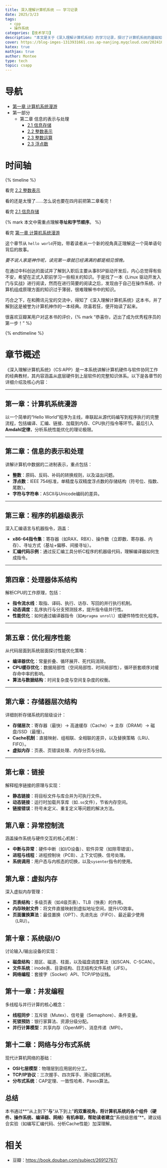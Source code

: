 ```yaml
---
title: 深入理解计算机系统 —— 学习记录
date: 2025/3/23
tags:
  - cpp
  - 操作系统
categories: [技术学习]
description: "本文是关于《深入理解计算机系统》的学习记录，探讨了计算机系统的基础知识，包括信息表示、程序翻译、硬件工作原理、操作系统角色和网络通信。文章强调了理解编译系统的重要性，解释了计算机硬件组成，并讨论了操作系统如何管理硬件。这些知识对优化程序性能、理解链接错误和避免安全漏洞至关重要。作者在准备BSP驱动开发工作时，发现这本书对于弥补操作系统和计算机组成原理方面的知识空白非常有帮助。"
cover: https://blog-imges-1313931661.cos.ap-nanjing.myqcloud.com/20241024171628.png
katex: true
mathjax: true
author: Montee
type: tech
topic: csapp
---
```


# 导航
* [第一章 计算机系统漫游](https://www.montylee.cn/2025/03/25/深入理解计算机系统（一）——%20计算机系统漫游/)
* 第一部分
	* 第二章 信息的表示与处理
		* [2.1 信息存储](https://www.montylee.cn/2025/03/26/深入理解计算机系统（二）——%20信息存储/)
		* [2.2 整数表示](https://www.montylee.cn/2025/03/27/深入理解计算机系统（二）——%20整数表示/)
		* [2.3 整数运算](https://www.montylee.cn/2025/03/28/深入理解计算机系统（二）——%20整数运算/)
		* [2.3 浮点数](https://www.montylee.cn/2025/03/28/深入理解计算机系统（二）——%20整数运算/)

# 时间轴

{% timeline %}
<!-- node 2025 年 3 月 30 日 -->
看完 [2.2 整数表示](https://www.montylee.cn/2025/03/27/深入理解计算机系统（二）——%20整数表示/)

<!-- node 2025 年 3 月 28 日 -->
看的还是太慢了……怎么说也要在四月前把第二章看完！


<!-- node 2025 年 3 月 27 日 -->
看完 [2.1 信息存储](https://www.montylee.cn/2025/03/26/深入理解计算机系统（二）——%20信息存储/)

{% mark 本文中需重点理解**寻址和字节顺序**。 %}

<!-- node 2025 年 3 月 25 日 -->
看完 [第一章 计算机系统漫游](https://www.montylee.cn/2025/03/25/深入理解计算机系统（一）——%20计算机系统漫游/)

这个章节从 `hello world`开始，带着读者从一个新的视角真正理解这一个简单语句背后的故事。

<!-- node 2025 年 3 月 25 日 -->
*要不说人家是神作呢，读完第一章就已经满满的都是相见恨晚。*

<!-- node 2025 年 3 月 24 日 -->
在通过中科创达的面试并了解到入职后主要从事BSP驱动开发后，内心总觉得有些不安，希望在正式入职前学习一些相关的知识。于是找了一本《Linux 驱动开发入门与实战》进行阅读，然而在进行简要的阅读之后，发现由于自己在操作系统、计算机组成原理方面的知识过于薄弱，很难理解书中的知识。

巧合之下，在和腾讯元宝的交流中，得知了《深入理解计算机系统》这本书，并了解到这是被誉为计算机神作的一本经典。欣喜若狂，便开始读了起来。

很喜欢豆瓣某用户对这本书的评价，{% mark “恭喜你，迈出了成为优秀程序员的第一步！” %}

{% endtimeline %}

# 章节概述

《深入理解计算机系统》（CS:APP）是一本系统讲解计算机硬件与软件协同工作的经典教材，其内容涵盖从底层硬件到上层软件的完整知识体系。以下是各章节的详细介绍及核心内容：

---

## ​第一章：计算机系统漫游

以一个简单的“Hello World”程序为主线，串联起从源代码编写到程序执行的完整流程，包括编译、汇编、链接、加载到内存、CPU执行指令等环节。最后引入**Amdahl定律**，分析系统性能优化的理论极限。

---

## ​第二章：信息的表示和处理

讲解计算机中数据的二进制表示，重点包括：

- ​**整数**：原码、反码、补码的转换规则，以及溢出问题。
- ​**浮点数**：IEEE 754标准，单精度与双精度浮点数的存储结构（符号位、指数、尾数）。
- ​**字符与字符串**：ASCII与Unicode编码的差异。

---

## ​第三章：程序的机器级表示

深入汇编语言与机器指令，涵盖：

- ​**x86-64指令集**：寄存器（如RAX、RBX）、操作数（立即数、寄存器、内存）、寻址方式（基址+偏移、间接寻址）。
- ​**汇编代码示例**：通过反汇编工具分析C程序的机器级代码，理解编译器如何生成指令。

---

## ​第四章：处理器体系结构

解析CPU的工作原理，包括：

- ​**指令流水线**：取指、译码、执行、访存、写回的并行执行机制。
- ​**动态调度**：乱序执行与分支预测技术，提升指令级并行性。
- ​**性能优化**：如何通过编译器指令（如`#pragma unroll`）或硬件特性优化程序。

---

## ​第五章：优化程序性能

从代码层面到系统层面探讨性能优化策略：

- ​**编译器优化**：常量折叠、循环展开、死代码消除。
- ​**CPU缓存优化**：数据局部性（空间局部性、时间局部性），循环嵌套顺序对缓存命中率的影响。
- ​**算法与数据结构**：时间复杂度与空间复杂度的权衡。

---

## ​第六章：存储器层次结构

详细剖析存储系统的层级设计：

- ​**存储层次**：寄存器（最快）→ 高速缓存（Cache）→ 主存（DRAM）→ 磁盘/SSD（最慢）。
- ​**Cache机制**：直接映射、组相联、全相联的差异，以及替换策略（LRU、FIFO）。
- ​**虚拟内存**：页表、页错误处理、内存分页与分段。

---

## ​第七章：链接

解释程序链接的原理与实现：

- ​**静态链接**：将目标文件与库合并为可执行文件。
- ​**动态链接**：运行时加载共享库（如`.so`文件），节省内存空间。
- ​**链接错误**：符号未定义、重复定义等问题的解决方法。


## ​第八章：异常控制流

涵盖操作系统与硬件交互的核心机制：

- ​**中断与异常**：硬件中断（如I/O设备）、软件异常（如除零错误）。
- ​**进程与线程**：进程控制块（PCB）、上下文切换、信号处理。
- ​**系统调用**：用户态与内核态的切换，以及`sysenter`指令的使用。

## ​**第九章：虚拟内存**

深入虚拟内存管理：

- ​**页表结构**：多级页表（如4级页表）、TLB（快表）的作用。
- ​**内存映射文件**：将文件直接映射到虚拟地址空间，提升I/O效率。
- ​**页面置换算法**：最佳置换（OPT）、先进先出（FIFO）、最近最少使用（LRU）。

## ​**第十章：系统级I/O**

讨论输入/输出设备的实现：

- ​**磁盘结构**：扇区、磁道、柱面，以及磁盘调度算法（如SCAN、C-SCAN）。
- ​**文件系统**：inode表、目录结构、日志结构文件系统（JFS）。
- ​**网络编程**：套接字（Socket）API、TCP/IP协议栈。


## ​第十一章：并发编程

多线程与并行计算的核心概念：

- ​**线程同步**：互斥锁（Mutex）、信号量（Semaphore）、条件变量。
- ​**死锁预防**：银行家算法、资源分级分配。
- ​**并行计算模型**：共享内存（OpenMP）、消息传递（MPI）。


## ​**第十二章：网络与分布式系统**

现代计算机网络的基础：

- ​**OSI七层模型**：物理层到应用层的分工。
- ​**TCP/IP协议**：三次握手、四次挥手、滑动窗口机制。
- ​**分布式系统**：CAP定理、一致性哈希、Paxos算法。


## ​总结

本书通过**​“从上到下”​**与**​“从下到上”​**的双重视角，将计算机系统的各个组件（硬件、操作系统、编译器、网络）有机串联，帮助读者建立**​“系统级思维”​**。建议结合实验（如编写汇编代码、分析Cache性能）加深理解。

# 相关
* 豆瓣：https://book.douban.com/subject/26912767/